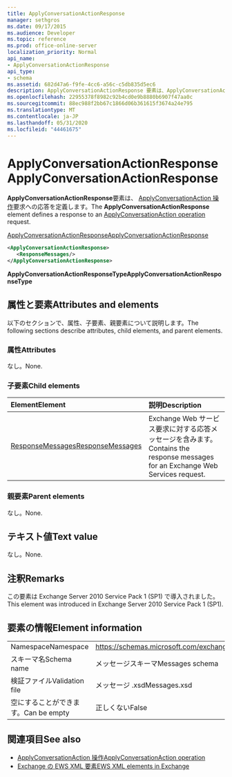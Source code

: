 ```yaml
---
title: ApplyConversationActionResponse
manager: sethgros
ms.date: 09/17/2015
ms.audience: Developer
ms.topic: reference
ms.prod: office-online-server
localization_priority: Normal
api_name:
- ApplyConversationActionResponse
api_type:
- schema
ms.assetid: 682d47a6-f9fe-4cc6-a56c-c5db835d5ec6
description: ApplyConversationActionResponse 要素は、ApplyConversationAction 操作要求への応答を定義します。
ms.openlocfilehash: 22955378f8982c92b4cd0e9b8880b6907f47aa0c
ms.sourcegitcommit: 88ec988f2bb67c1866d06b361615f3674a24e795
ms.translationtype: MT
ms.contentlocale: ja-JP
ms.lasthandoff: 05/31/2020
ms.locfileid: "44461675"
---
```

# <a name="applyconversationactionresponse"></a><span data-ttu-id="a4333-103">ApplyConversationActionResponse</span><span class="sxs-lookup"><span data-stu-id="a4333-103">ApplyConversationActionResponse</span></span>

<span data-ttu-id="a4333-104">**ApplyConversationActionResponse**要素は、 [ApplyConversationAction 操作](applyconversationaction-operation.md)要求への応答を定義します。</span><span class="sxs-lookup"><span data-stu-id="a4333-104">The **ApplyConversationActionResponse** element defines a response to an [ApplyConversationAction operation](applyconversationaction-operation.md) request.</span></span> 
  
[<span data-ttu-id="a4333-105">ApplyConversationActionResponse</span><span class="sxs-lookup"><span data-stu-id="a4333-105">ApplyConversationActionResponse</span></span>](applyconversationactionresponse.md)
  
```XML
<ApplyConversationActionResponse>
   <ResponseMessages/>
</ApplyConversationActionResponse>
```

 <span data-ttu-id="a4333-106">**ApplyConversationActionResponseType**</span><span class="sxs-lookup"><span data-stu-id="a4333-106">**ApplyConversationActionResponseType**</span></span>
## <a name="attributes-and-elements"></a><span data-ttu-id="a4333-107">属性と要素</span><span class="sxs-lookup"><span data-stu-id="a4333-107">Attributes and elements</span></span>

<span data-ttu-id="a4333-108">以下のセクションで、属性、子要素、親要素について説明します。</span><span class="sxs-lookup"><span data-stu-id="a4333-108">The following sections describe attributes, child elements, and parent elements.</span></span>
  
### <a name="attributes"></a><span data-ttu-id="a4333-109">属性</span><span class="sxs-lookup"><span data-stu-id="a4333-109">Attributes</span></span>

<span data-ttu-id="a4333-110">なし。</span><span class="sxs-lookup"><span data-stu-id="a4333-110">None.</span></span>
  
### <a name="child-elements"></a><span data-ttu-id="a4333-111">子要素</span><span class="sxs-lookup"><span data-stu-id="a4333-111">Child elements</span></span>

|<span data-ttu-id="a4333-112">**Element**</span><span class="sxs-lookup"><span data-stu-id="a4333-112">**Element**</span></span>|<span data-ttu-id="a4333-113">**説明**</span><span class="sxs-lookup"><span data-stu-id="a4333-113">**Description**</span></span>|
|:-----|:-----|
|[<span data-ttu-id="a4333-114">ResponseMessages</span><span class="sxs-lookup"><span data-stu-id="a4333-114">ResponseMessages</span></span>](responsemessages.md) <br/> |<span data-ttu-id="a4333-115">Exchange Web サービス要求に対する応答メッセージを含みます。</span><span class="sxs-lookup"><span data-stu-id="a4333-115">Contains the response messages for an Exchange Web Services request.</span></span>  <br/> |
   
### <a name="parent-elements"></a><span data-ttu-id="a4333-116">親要素</span><span class="sxs-lookup"><span data-stu-id="a4333-116">Parent elements</span></span>

<span data-ttu-id="a4333-117">なし。</span><span class="sxs-lookup"><span data-stu-id="a4333-117">None.</span></span>
  
## <a name="text-value"></a><span data-ttu-id="a4333-118">テキスト値</span><span class="sxs-lookup"><span data-stu-id="a4333-118">Text value</span></span>

<span data-ttu-id="a4333-119">なし。</span><span class="sxs-lookup"><span data-stu-id="a4333-119">None.</span></span>
  
## <a name="remarks"></a><span data-ttu-id="a4333-120">注釈</span><span class="sxs-lookup"><span data-stu-id="a4333-120">Remarks</span></span>

<span data-ttu-id="a4333-121">この要素は Exchange Server 2010 Service Pack 1 (SP1) で導入されました。</span><span class="sxs-lookup"><span data-stu-id="a4333-121">This element was introduced in Exchange Server 2010 Service Pack 1 (SP1).</span></span>
  
## <a name="element-information"></a><span data-ttu-id="a4333-122">要素の情報</span><span class="sxs-lookup"><span data-stu-id="a4333-122">Element information</span></span>

|||
|:-----|:-----|
|<span data-ttu-id="a4333-123">Namespace</span><span class="sxs-lookup"><span data-stu-id="a4333-123">Namespace</span></span>  <br/> |https://schemas.microsoft.com/exchange/services/2006/messages  <br/> |
|<span data-ttu-id="a4333-124">スキーマ名</span><span class="sxs-lookup"><span data-stu-id="a4333-124">Schema name</span></span>  <br/> |<span data-ttu-id="a4333-125">メッセージスキーマ</span><span class="sxs-lookup"><span data-stu-id="a4333-125">Messages schema</span></span>  <br/> |
|<span data-ttu-id="a4333-126">検証ファイル</span><span class="sxs-lookup"><span data-stu-id="a4333-126">Validation file</span></span>  <br/> |<span data-ttu-id="a4333-127">メッセージ .xsd</span><span class="sxs-lookup"><span data-stu-id="a4333-127">Messages.xsd</span></span>  <br/> |
|<span data-ttu-id="a4333-128">空にすることができます。</span><span class="sxs-lookup"><span data-stu-id="a4333-128">Can be empty</span></span>  <br/> |<span data-ttu-id="a4333-129">正しくない</span><span class="sxs-lookup"><span data-stu-id="a4333-129">False</span></span>  <br/> |
   
## <a name="see-also"></a><span data-ttu-id="a4333-130">関連項目</span><span class="sxs-lookup"><span data-stu-id="a4333-130">See also</span></span>

- [<span data-ttu-id="a4333-131">ApplyConversationAction 操作</span><span class="sxs-lookup"><span data-stu-id="a4333-131">ApplyConversationAction operation</span></span>](applyconversationaction-operation.md)
- [<span data-ttu-id="a4333-132">Exchange の EWS XML 要素</span><span class="sxs-lookup"><span data-stu-id="a4333-132">EWS XML elements in Exchange</span></span>](ews-xml-elements-in-exchange.md)

